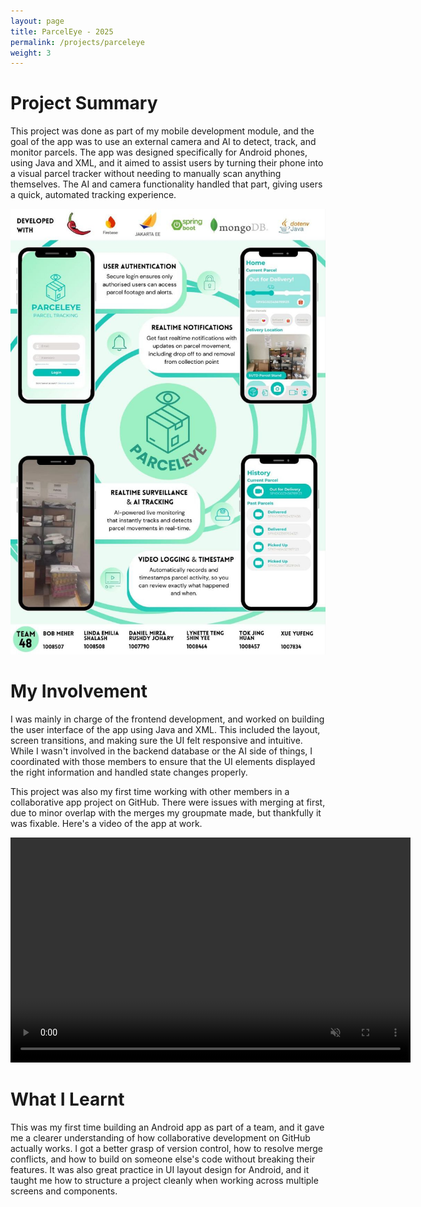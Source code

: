 ```yaml
---
layout: page
title: ParcelEye - 2025
permalink: /projects/parceleye
weight: 3
---
```


# Project Summary  

This project was done as part of my mobile development module, and the goal of the app was to use an external camera and AI to detect, track, and monitor parcels. The app was designed specifically for Android phones, using Java and XML, and it aimed to assist users by turning their phone into a visual parcel tracker without needing to manually scan anything themselves. The AI and camera functionality handled that part, giving users a quick, automated tracking experience.  

![alt text](/assets/parceleye/parceleye_poster.png "Parceleye Poster")

# My Involvement  
I was mainly in charge of the frontend development, and worked on building the user interface of the app using Java and XML. This included the layout, screen transitions, and making sure the UI felt responsive and intuitive. While I wasn't involved in the backend database or the AI side of things, I coordinated with those members to ensure that the UI elements displayed the right information and handled state changes properly. 

This project was also my first time working with other members in a collaborative app project on GitHub. There were issues with merging at first, due to minor overlap with the merges my groupmate made, but thankfully it was fixable. Here's a video of the app at work.

<video width="640" height="360" controls autoplay muted loop>
  <source src="/assets/parceleye/parceleye.demo.mp4" type="video/mp4">
  Your browser does not support the video tag.
</video>

# What I Learnt  
This was my first time building an Android app as part of a team, and it gave me a clearer understanding of how collaborative development on GitHub actually works. I got a better grasp of version control, how to resolve merge conflicts, and how to build on someone else's code without breaking their features. It was also great practice in UI layout design for Android, and it taught me how to structure a project cleanly when working across multiple screens and components.

